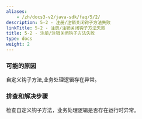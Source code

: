 ```yaml
---
aliases:
    - /zh/docs3-v2/java-sdk/faq/5/2/
description: 5-2 - 注册/注销关闭钩子方法失败
linkTitle: 5-2 - 注册/注销关闭钩子方法失败
title: 5-2 - 注册/注销关闭钩子方法失败
type: docs
weight: 2
---
```



### 可能的原因

自定义钩子方法,业务处理逻辑存在异常。

### 排查和解决步骤

检查自定义钩子方法，业务处理逻辑是否存在运行时异常。